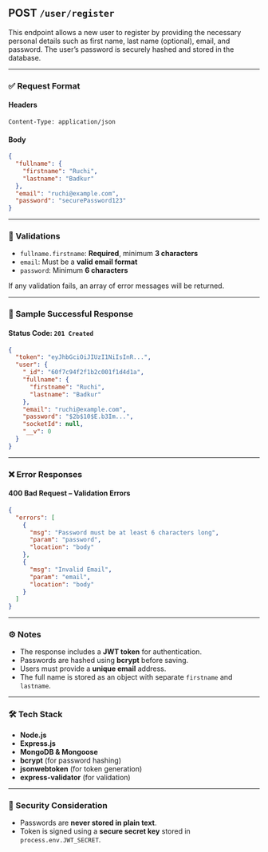 ## POST `/user/register`

This endpoint allows a new user to register by providing the necessary personal details such as first name, last name (optional), email, and password. The user’s password is securely hashed and stored in the database.

---

### ✅ Request Format

#### **Headers**
```http
Content-Type: application/json
```

#### **Body**
```json
{
  "fullname": {
    "firstname": "Ruchi",
    "lastname": "Badkur"
  },
  "email": "ruchi@example.com",
  "password": "securePassword123"
}
```

---

### 🧠 Validations

- `fullname.firstname`: **Required**, minimum **3 characters**
- `email`: Must be a **valid email format**
- `password`: Minimum **6 characters**

If any validation fails, an array of error messages will be returned.

---

### 🔁 Sample Successful Response

#### **Status Code**: `201 Created`

```json
{
  "token": "eyJhbGciOiJIUzI1NiIsInR...",
  "user": {
    "_id": "60f7c94f2f1b2c001f1d4d1a",
    "fullname": {
      "firstname": "Ruchi",
      "lastname": "Badkur"
    },
    "email": "ruchi@example.com",
    "password": "$2b$10$E.b3Im...",
    "socketId": null,
    "__v": 0
  }
}
```

---

### ❌ Error Responses

#### **400 Bad Request** – Validation Errors

```json
{
  "errors": [
    {
      "msg": "Password must be at least 6 characters long",
      "param": "password",
      "location": "body"
    },
    {
      "msg": "Invalid Email",
      "param": "email",
      "location": "body"
    }
  ]
}
```

---

### ⚙️ Notes

- The response includes a **JWT token** for authentication.
- Passwords are hashed using **bcrypt** before saving.
- Users must provide a **unique email** address.
- The full name is stored as an object with separate `firstname` and `lastname`.

---

### 🛠️ Tech Stack

- **Node.js**
- **Express.js**
- **MongoDB & Mongoose**
- **bcrypt** (for password hashing)
- **jsonwebtoken** (for token generation)
- **express-validator** (for validation)

---

### 🔐 Security Consideration

- Passwords are **never stored in plain text**.
- Token is signed using a **secure secret key** stored in `process.env.JWT_SECRET`.
